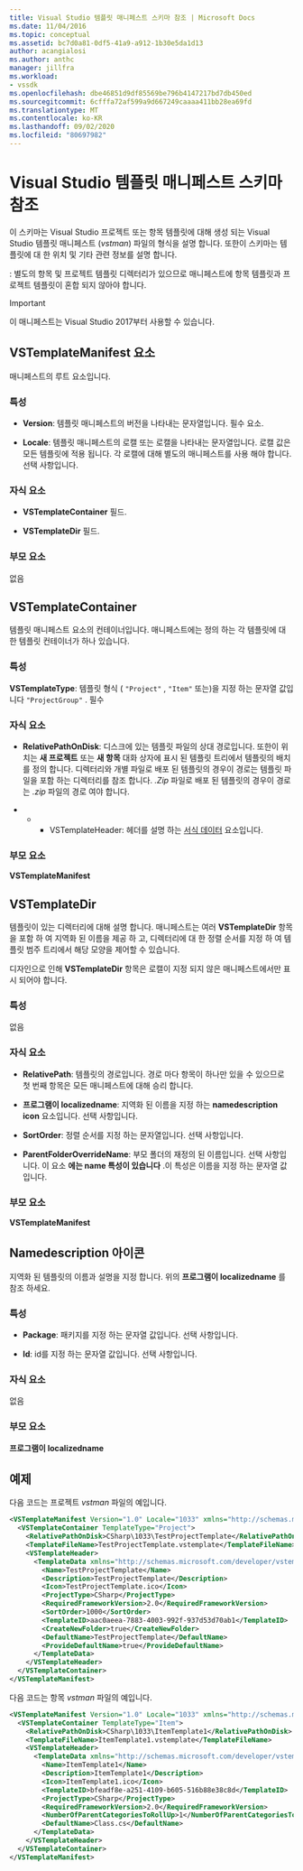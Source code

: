 ```yaml
---
title: Visual Studio 템플릿 매니페스트 스키마 참조 | Microsoft Docs
ms.date: 11/04/2016
ms.topic: conceptual
ms.assetid: bc7d0a81-0df5-41a9-a912-1b30e5da1d13
author: acangialosi
ms.author: anthc
manager: jillfra
ms.workload:
- vssdk
ms.openlocfilehash: dbe46851d9df85569be796b4147217bd7db450ed
ms.sourcegitcommit: 6cfffa72af599a9d667249caaaa411bb28ea69fd
ms.translationtype: MT
ms.contentlocale: ko-KR
ms.lasthandoff: 09/02/2020
ms.locfileid: "80697982"
---
```

# <a name="visual-studio-template-manifest-schema-reference"></a>Visual Studio 템플릿 매니페스트 스키마 참조
이 스키마는 Visual Studio 프로젝트 또는 항목 템플릿에 대해 생성 되는 Visual Studio 템플릿 매니페스트 (*vstman*) 파일의 형식을 설명 합니다. 또한이 스키마는 템플릿에 대 한 위치 및 기타 관련 정보를 설명 합니다.

 : 별도의 항목 및 프로젝트 템플릿 디렉터리가 있으므로 매니페스트에 항목 템플릿과 프로젝트 템플릿이 혼합 되지 않아야 합니다.

> [!IMPORTANT]
> 이 매니페스트는 Visual Studio 2017부터 사용할 수 있습니다.

## <a name="vstemplatemanifest-element"></a>VSTemplateManifest 요소
 매니페스트의 루트 요소입니다.

### <a name="attributes"></a>특성

- **Version**: 템플릿 매니페스트의 버전을 나타내는 문자열입니다. 필수 요소.

- **Locale**: 템플릿 매니페스트의 로캘 또는 로캘을 나타내는 문자열입니다. 로캘 값은 모든 템플릿에 적용 됩니다. 각 로캘에 대해 별도의 매니페스트를 사용 해야 합니다. 선택 사항입니다.

### <a name="child-elements"></a>자식 요소

- **VSTemplateContainer** 필드.

- **VSTemplateDir** 필드.

### <a name="parent-element"></a>부모 요소
 없음

## <a name="vstemplatecontainer"></a>VSTemplateContainer
 템플릿 매니페스트 요소의 컨테이너입니다. 매니페스트에는 정의 하는 각 템플릿에 대 한 템플릿 컨테이너가 하나 있습니다.

### <a name="attributes"></a>특성
 **VSTemplateType**: 템플릿 형식 ( `"Project"` , `"Item"` 또는)을 지정 하는 문자열 값입니다 `"ProjectGroup"` . 필수

### <a name="child-elements"></a>자식 요소

- **RelativePathOnDisk**: 디스크에 있는 템플릿 파일의 상대 경로입니다. 또한이 위치는 **새 프로젝트** 또는 **새 항목** 대화 상자에 표시 된 템플릿 트리에서 템플릿의 배치를 정의 합니다. 디렉터리와 개별 파일로 배포 된 템플릿의 경우이 경로는 템플릿 파일을 포함 하는 디렉터리를 참조 합니다. *.Zip* 파일로 배포 된 템플릿의 경우이 경로는 *.zip* 파일의 경로 여야 합니다.

- * * VSTemplateHeader: 헤더를 설명 하는 [서식 데이터](../extensibility/templatedata-element-visual-studio-templates.md) 요소입니다.

### <a name="parent-element"></a>부모 요소
 **VSTemplateManifest**

## <a name="vstemplatedir"></a>VSTemplateDir
 템플릿이 있는 디렉터리에 대해 설명 합니다. 매니페스트는 여러 **VSTemplateDir** 항목을 포함 하 여 지역화 된 이름을 제공 하 고, 디렉터리에 대 한 정렬 순서를 지정 하 여 템플릿 범주 트리에서 해당 모양을 제어할 수 있습니다.

 디자인으로 인해 **VSTemplateDir** 항목은 로캘이 지정 되지 않은 매니페스트에서만 표시 되어야 합니다.

### <a name="attributes"></a>특성
 없음

### <a name="child-elements"></a>자식 요소

- **RelativePath**: 템플릿의 경로입니다. 경로 마다 항목이 하나만 있을 수 있으므로 첫 번째 항목은 모든 매니페스트에 대해 승리 합니다.

- **프로그램이 localizedname**: 지역화 된 이름을 지정 하는 **namedescription icon** 요소입니다. 선택 사항입니다.

- **SortOrder**: 정렬 순서를 지정 하는 문자열입니다. 선택 사항입니다.

- **ParentFolderOverrideName**: 부모 폴더의 재정의 된 이름입니다. 선택 사항입니다. 이 요소 **에는 name 특성이 있습니다** .이 특성은 이름을 지정 하는 문자열 값입니다.

### <a name="parent-element"></a>부모 요소
 **VSTemplateManifest**

## <a name="namedescriptionicon"></a>Namedescription 아이콘
 지역화 된 템플릿의 이름과 설명을 지정 합니다. 위의 **프로그램이 localizedname** 를 참조 하세요.

### <a name="attributes"></a>특성

- **Package**: 패키지를 지정 하는 문자열 값입니다. 선택 사항입니다.

- **Id**: id를 지정 하는 문자열 값입니다. 선택 사항입니다.

### <a name="child-elements"></a>자식 요소
 없음

### <a name="parent-element"></a>부모 요소
 **프로그램이 localizedname**

## <a name="examples"></a>예제
 다음 코드는 프로젝트 *vstman* 파일의 예입니다.

```xml
<VSTemplateManifest Version="1.0" Locale="1033" xmlns="http://schemas.microsoft.com/developer/vstemplatemanifest/2015">
  <VSTemplateContainer TemplateType="Project">
    <RelativePathOnDisk>CSharp\1033\TestProjectTemplate</RelativePathOnDisk>
    <TemplateFileName>TestProjectTemplate.vstemplate</TemplateFileName>
    <VSTemplateHeader>
      <TemplateData xmlns="http://schemas.microsoft.com/developer/vstemplate/2005">
        <Name>TestProjectTemplate</Name>
        <Description>TestProjectTemplate</Description>
        <Icon>TestProjectTemplate.ico</Icon>
        <ProjectType>CSharp</ProjectType>
        <RequiredFrameworkVersion>2.0</RequiredFrameworkVersion>
        <SortOrder>1000</SortOrder>
        <TemplateID>aac0aeea-7883-4003-992f-937d53d70ab1</TemplateID>
        <CreateNewFolder>true</CreateNewFolder>
        <DefaultName>TestProjectTemplate</DefaultName>
        <ProvideDefaultName>true</ProvideDefaultName>
      </TemplateData>
    </VSTemplateHeader>
  </VSTemplateContainer>
</VSTemplateManifest>

```

 다음 코드는 항목 *vstman* 파일의 예입니다.

```xml
<VSTemplateManifest Version="1.0" Locale="1033" xmlns="http://schemas.microsoft.com/developer/vstemplatemanifest/2015">
  <VSTemplateContainer TemplateType="Item">
    <RelativePathOnDisk>CSharp\1033\ItemTemplate1</RelativePathOnDisk>
    <TemplateFileName>ItemTemplate1.vstemplate</TemplateFileName>
    <VSTemplateHeader>
      <TemplateData xmlns="http://schemas.microsoft.com/developer/vstemplate/2005">
        <Name>ItemTemplate1</Name>
        <Description>ItemTemplate1</Description>
        <Icon>ItemTemplate1.ico</Icon>
        <TemplateID>bfeadf8e-a251-4109-b605-516b88e38c8d</TemplateID>
        <ProjectType>CSharp</ProjectType>
        <RequiredFrameworkVersion>2.0</RequiredFrameworkVersion>
        <NumberOfParentCategoriesToRollUp>1</NumberOfParentCategoriesToRollUp>
        <DefaultName>Class.cs</DefaultName>
      </TemplateData>
    </VSTemplateHeader>
  </VSTemplateContainer>
</VSTemplateManifest>

```
